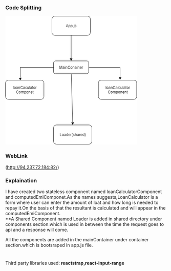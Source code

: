 ### Code Splitting 
![Code Splitting](/front-test.png)


### WebLink
(http://94.237.72.184:82/)

### Explaination
I have created two stateless component named loanCalculatorComponent and computedEmiComponet.As the names suggests,LoanCalculator is a form where user can enter the amount of loat and how long is needed to repay it.On the basis of that the resultant is calculated and will appear
in the computedEmiComponent.<br>
**A Shared Component named Loader is added in shared directory under components section.which is used in between the time the request goes to api and a response will come.<br>

All the components are added in the mainContainer under container section.which is bootsraped in app.js file.
#
Third party libraries used:<b> reactstrap,react-input-range</b>
